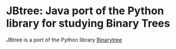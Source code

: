 # JBtree: Java port of the Python library for studying Binary Trees
JBtree is a port of the Python library [Binarytree](https://github.com/joowani/binarytree)
